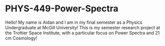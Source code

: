 # PHYS-449-Power-Spectra

Hello! My name is Aidan and I am in my final semester as a Physics Undergraduate at McGill University! This is my semester research project at the Trottier Space Institute, with a particular focus on Power Spectra and 21 cm Cosmology! 
